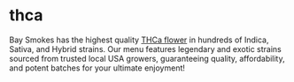 # thca
Bay Smokes has the highest quality [THCa flower](https://baysmokes.com/collections/thca-flower/) in hundreds of Indica, Sativa, and Hybrid strains. Our menu features legendary and exotic strains sourced from trusted local USA growers, guaranteeing quality, affordability, and potent batches for your ultimate enjoyment!
